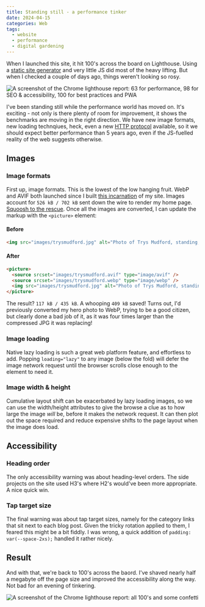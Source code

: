 ```yaml
---
title: Standing still - a performance tinker
date: 2024-04-15
categories: Web
tags:
  - website
  - performance
  - digital gardening
---
```


When I launched this site, it hit 100's across the board on Lighthouse. Using a [static site generator](https://gohugo.io/) and very little JS did most of the heavy lifting. But when I checked a couple of days ago, things weren't looking so rosy.

![A screenshot of the Chrome lighthouse report: 63 for performance, 98 for SEO & accessibility, 100 for best practices and PWA](/images/blog/lighthouse-before.webp)

I've been standing still while the performance world has moved on. It's exciting - not only is there plenty of room for improvement, it shows the benchmarks are moving in the right direction. We have new image formats, new loading technqiues, heck, even a new [HTTP protocol](https://en.wikipedia.org/wiki/HTTP/3) available, so it we should expect better performance than 5 years ago, even if the JS-fuelled reality of the web suggests otherwise.

## Images

### Image formats

First up, image formats. This is the lowest of the low hanging fruit. WebP and AVIF both launched since I built [this incarnation](/blog/the-fourth-incarnation/) of my site. Images account for `526 kB / 702 kB` sent down the wire to render my home page. [Squoosh to the rescue](https://squoosh.app/). Once all the images are converted, I can update the markup with the `<picture>` element:

#### Before

```html
<img src="images/trysmudford.jpg" alt="Photo of Trys Mudford, standing, smiling and facing the right" />
```

#### After

```html
<picture>
  <source srcset="images/trysmudford.avif" type="image/avif" />
  <source srcset="images/trysmudford.webp" type="image/webp" />
  <img src="images/trysmudford.jpg" alt="Photo of Trys Mudford, standing, smiling and facing the right" />
</picture>
```

The result? `117 kB / 435 kB`. A whooping `409 kB` saved! Turns out, I'd previously converted my hero photo to WebP, trying to be a good citizen, but clearly done a bad job of it, as it was four times larger than the compressed JPG it was replacing!

### Image loading

Native lazy loading is such a great web platform feature, and effortless to add. Popping `loading="lazy"` to any image (below the fold) will defer the image network request until the browser scrolls close enough to the element to need it.

### Image width & height

Cumulative layout shift can be exacerbated by lazy loading images, so we can use the width/height attributes to give the browse a clue as to how large the image _will_ be, before it makes the network request. It can then plot out the space required and reduce expensive shifts to the page layout when the image does load.

## Accessibility

### Heading order

The only accessibility warning was about heading-level orders. The side projects on the site used H3's where H2's would've been more appropriate. A nice quick win.

### Tap target size

The final warning was about tap target sizes, namely for the category links that sit next to each blog post. Given the tricky rotation applied to them, I feared this might be a bit fiddly. I was wrong, a quick addition of `padding: var(--space-2xs);` handled it rather nicely.

## Result

And with that, we're back to 100's across the baord. I've shaved nearly half a megabyte off the page size and improved the accessibility along the way. Not bad for an evening of tinkering.

![A screenshot of the Chrome lighthouse report: all 100's and some confetti](/images/blog/lighthouse-after.webp)
